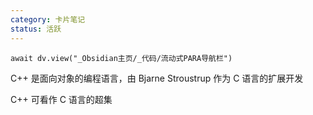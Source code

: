 ```yaml
---
category: 卡片笔记
status: 活跃
---
```

```dataviewjs
await dv.view("_Obsidian主页/_代码/流动式PARA导航栏")
```

C++ 是面向对象的编程语言，由 Bjarne Stroustrup 作为 C 语言的扩展开发

C++ 可看作 C 语言的超集
